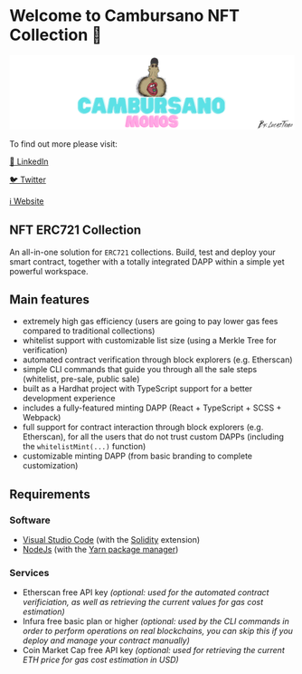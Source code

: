 # Welcome to Cambursano NFT Collection 👄

![](https://github.com/LucasETrigo/Cambursano-NFT-Project/blob/main/logo.png)

To find out more please visit:

[👄 LinkedIn](https://www.linkedin.com/in/mrlucastrigo/)

[🐦 Twitter](https://twitter.com/Lukeee_98)

[ℹ️ Website](https://lucastrigo.com/)

## NFT ERC721 Collection

An all-in-one solution for `ERC721` collections. Build, test and deploy your smart contract, together with a totally
integrated DAPP within a simple yet powerful workspace.

## Main features
- extremely high gas efficiency (users are going to pay lower gas fees compared to traditional collections)
- whitelist support with customizable list size (using a Merkle Tree for verification)
- automated contract verification through block explorers (e.g. Etherscan)
- simple CLI commands that guide you through all the sale steps (whitelist, pre-sale, public sale)
- built as a Hardhat project with TypeScript support for a better development experience
- includes a fully-featured minting DAPP (React + TypeScript + SCSS + Webpack)
- full support for contract interaction through block explorers (e.g. Etherscan), for all the users that do not trust custom DAPPs (including the `whitelistMint(...)` function)
- customizable minting DAPP (from basic branding to complete customization)

## Requirements

### Software
- [Visual Studio Code](https://code.visualstudio.com/) (with the [Solidity](https://marketplace.visualstudio.com/items?itemName=JuanBlanco.solidity) extension)
- [NodeJs](https://nodejs.org/) (with the [Yarn package manager](https://yarnpkg.com/getting-started/install))

### Services
- Etherscan free API key _(optional: used for the automated contract verificiation, as well as retrieving the current values for gas cost estimation)_
- Infura free basic plan or higher _(optional: used by the CLI commands in order to perform operations on real blockchains, you can skip this if you deploy and manage your contract manually)_
- Coin Market Cap free API key _(optional: used for retrieving the current ETH price for gas cost estimation in USD)_
